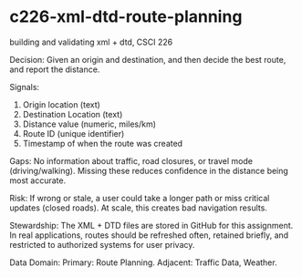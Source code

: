 # c226-xml-dtd-route-planning
building and validating xml + dtd, CSCI 226


Decision: Given an origin and destination, and then decide the best route, and report the distance.

Signals:
  1. Origin location (text)
  2. Destination Location (text)
  3. Distance value (numeric, miles/km)
  4. Route ID (unique identifier)
  5. Timestamp of when the route was created

Gaps: No information about traffic, road closures, or travel mode (driving/walking). Missing these reduces confidence in the distance being most accurate.

Risk: If wrong or stale, a user could take a longer path or miss critical updates (closed roads). At scale, this creates bad navigation results.

Stewardship: The XML + DTD files are stored in GitHub for this assignment. In real applications, routes should be refreshed often, retained briefly, and restricted to authorized systems for user privacy.

Data Domain: Primary: Route Planning.
Adjacent: Traffic Data, Weather.
